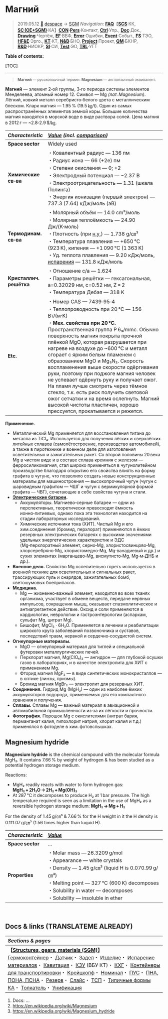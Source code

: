 # Магний
> 2019.05.12 [🚀](../../index/index.md) [despace](index.md) → [SGM](sc.md)
> *Navigation:*
> **[FAQ](faq.md)**【**[SCS](scs.md)**·КК, **[SC (OE+SGM)](sc.md)**·КА】**[CON](contact.md)·[Pers](person.md)**·Контакт, **[Ctrl](control.md)**·Упр., **[Doc](doc.md)**·Док., **[Drawing](drawing.md)**·Чертёж, **[EF](ef.md)**·ВВФ, **[Error](error.md)**·Ошибки, **[Event](event.md)**·Событ., **[FS](fs.md)**·ТЭО, **[HF&E](hfe.md)**·Эрго., **[KT](kt.md)**·КТ, **[N&B](nnb.md)**·БНО, **[Project](project.md)**·Проект, **[QM](qm.md)**·БКНР, **[R&D](rnd.md)**·НИОКР, **[SI](si.md)**·СИ, **[Test](test.md)**·ЭО, **[TRL](trl.md)**·УГТ

**Table of contents:**

[TOC]

---

> <small>**Магний** — русскоязычный термин. **Magnesium** — англоязычный эквивалент.</small>

**Магний** — элемент 2‑ой группы, 3‑го периода системы элементов Менделеева, атомный номер 12. Символ — Mg *(лат. Magnesium)*. Лёгкий, ковкий металл серебристо‑белого цвета с металлическим блеском. Кларк магния — 1.95 % (19.5 ㎏/t). Один из самых распространённых элементов земной коры. Большие количества магния находятся в морской воде в виде раствора солей. Цена магния в 2012 г — ~2.8‑2.9 $/㎏.

|*Characteristic*|*[Value](si.md) (incl. [comparison](matc.md))*|
|:-|:-|
|**Space sector**|Widely used|
|**Химические<br>св‑ва**|・Ковалентный радиус — 136 пм<br> ・Радиус иона — 66 (+2e) пм<br> ・Степени окисления — 0; +2<br> ・Электродный потенциал — −2.37 В<br> ・Электроотрицательность — 1.31 (шкала Полинга)<br> ・Энергия ионизации (первый электрон) — 737.3 (7.64) кДж/моль (эВ)|
|**Термодинам.<br>св‑ва**|・Молярный объём — 14.0 cm³/моль<br> ・Молярная теплоёмкость — 24.90 Дж/(K·моль)<br> ・Плотность (при [н.у.](sctp.md)) — 1.738 g/㎝³<br> ・Температура плавления — +650 ℃ (923 K), кипения — +1 090 ℃ (1 363 K)<br> ・Уд. теплота плавления — 9.20 кДж/моль, [испарения](matc.md) — 131.8 кДж/моль|
|**Кристаллич.<br>решётка**|・Отношение c/a — 1.624<br> ・Параметры решётки — гексагональная, a=0.32029 нм, c=0.52 нм, Z = 2<br> ・Температура Дебая — 318 K|
|**Etc.**|・Номер CAS — 7439‑95‑4<br> ・Теплопроводность при 20 ℃ — 156 Вт/(м·K)<br> ・**Мех. свойства при 20 ℃.** Пространственная группа P 6₃/mmc. Обычно поверхность магния покрыта прочной плёнкой MgO, которая разрушается при нагреве на воздухе до ~600 ℃ и металл сгорает с ярким белым пламенем с образованием MgO и Mg₃N₂. Скорость воспламенения выше скорости одёргивания руки, поэтому при поджоге магния человек не успевает одёрнуть руку и получает ожог. На пламя лучше смотреть через тёмное стекло, т.к. есть риск получить световой ожог сетчатки и на время ослепнуть. Магний высокой чистоты пластичен, хорошо прессуется, прокатывается и режется.|

**Применение.**

   - Металлический Mg применяется для восстановления титана до металла из TiCl₄. Используется для получения лёгких и сверхлёгких литейных сплавов (самолётостроение, производство автомобилей), а также в пиротехнике и военном деле для изготовления осветительных и зажигательных ракет. Со второй половины 20 века Mg в чистом виде и в составе сплава кремния с железом — ферросиликомагния, стал широко применяться в чугунолитейном производстве благодаря открытию его свойства влиять на форму графита в чугуне, что позволило создать новые конструкционные материалы для машиностроения — высокопрочный чугун (чугун с шаровидным графитом — ЧШГ и чугун с вермикулярной формой графита — ЧВГ), сочетающие в себе свойства чугуна и стали.
   - **[Электрические батареи](eb.md).**
      - Аккумуляторы. Магниево‑серные батареи — одни из перспективных, теоретически превосходят ёмкость ионно‑литиевых, однако пока эта технология находится на стадии лабораторных исследований.
      - Химические источники тока (ХИТ). Чистый Mg и его хим.соединения (бромид, перхлорат) применяются в ёмких резервных электрических батареях с высокими значениями удельных энергетических характеристик и ЭДС (Mg‑перхлоратный элемент, серно‑Mg, хлористосвинцово‑Mg, хлорсеребряно‑Mg, хлористомедно‑Mg, Mg‑ванадиевый и др.) и сухих элементах (марганцево‑Mg, висмутисто‑Mg, Mg‑м‑ДНБ и др.).
   - **Военное дело.** Свойство Mg ослепительно гореть используется в военной технике для осветительных и сигнальных ракет, трассирующих пуль и снарядов, зажигательных бомб, светошумовых боеприпасов.
   - **Медицина.**
      - Mg — жизненно‑важный элемент, находится во всех тканях организма, участвует в обмене веществ, передаче нервных импульсов, сокращении мышц, оказывает спазмолитическое и антиагрегантное действие. Оксид и соли применяются в кардиологии, неврологии и гастроэнтерологии (аспаркам, сульфат Mg, цитрат Mg).
      - Бишофит, MgCl₂ · 6H₂O. Применяется в лечении и реабилитации широкого круга заболеваний позвоночника и суставов, последствий травм, нервной и сердечно‑сосудистой систем.
   - **Огнеупорные материалы.**
      - MgO — огнеупорный материал для тиглей и специальной футеровки металлургических печей.
      - Перхлорат магния, Mg(ClO₄)₂ — ангидрон — для глубокой осушки газов в лабораториях, и в качестве электролита для ХИТ с применением Mg.
      - Фторид магния MgF₂ — в виде синтетических монокристаллов — в оптике (линзы, призмы).
      - Бромид магния MgBr₂ — электролит для резервных ХИТ.
   - **Соединения.** Гидрид Mg (MgH₂) — один из наиболее ёмких аккумуляторов водорода, применяемых для его компактного хранения и получения.
   - **Сплавы.** Сплавы Mg — важный материал в авиационной и автомобильной промышленности из‑за их лёгкости и прочности.
   - **Фотография.** Порошок Mg с окислителями (нитрат бария, перманганат калия, гипохлорит натрия, хлорат калия и т.д.) применялся в фотоделе в хим. фотовспышках.



## Magnesium hydride
**Magnesium hydride** is the chemical compound with the molecular formula MgH₂. It contains 7.66 % by weight of hydrogen & has been studied as a potential hydrogen storage medium.

Reactions:

   - MgH₂ readily reacts with water to form hydrogen gas: **MgH₂ + 2H₂O → 2H₂ + Mg(OH)₂**
   - At 287 ℃ it decomposes to produce H₂ at 1 bar pressure. The high temperature required is seen as a limitation in the use of MgH₂ as a reversible hydrogen storage medium: **MgH₂ → Mg + H₂**

For the density of 1.45 g/㎝³ & 7.66 % for the H weight in it the H density is 0.111.07 g/㎝³ (1.56 times higher than luquid H).

|*Characteristic*|*[Value](si.md)*|
|:-|:-|
|**Space sector**|…|
|**Properties**|・Molar mass — 26.3209 g/mol<br> ・Appearance — white crystals<br> ・Density — 1.45 g/㎝³ (liquid H is 0.070.99 g/㎝³)<br> ・Melting point — 327 ℃ (600 K) decomposes<br> ・Solubility in water — decomposes<br> ・Solubility — insoluble in ether|




<p style="page-break-after:always"> </p>

## Docs & links (TRANSLATEME ALREADY)
|*Sections & pages*|
|:-|
|**【[Structures, gears, materials (SGM)](sc.md)】**<br> [Гермоконтейнер](гермоконтейнер.md)・ [Датчик](sensor.md)・ [Задел](margin.md)・ [Изделие](unit.md)・ [Испарение материалов](matc.md)・ [Кавитация](cavitation.md)・ [КЗУ](cinu.md) (ВБУ КТ)・ [КХГ](cgs.md)・ [Контейнеры для транспортировки](ship_contain.md)・ [Крейцкопф](crosshead.md)・ [Номинал](nominal.md)・ [ПУС](lag.md)・ [ПНА, ПОНА, ПСНА](devd.md)・ [Резерв](reserve.md)・ [Слайс](слайс.md)・ [ТСП](tsp.md)・ [Типичные формы КА](sc.md)・ [Толкатель](толкатель.md)・ [Унификация](commonality.md)|

   1. Docs: …
   1. <https://en.wikipedia.org/wiki/Magnesium>
   1. <https://en.wikipedia.org/wiki/Magnesium_hydride>
